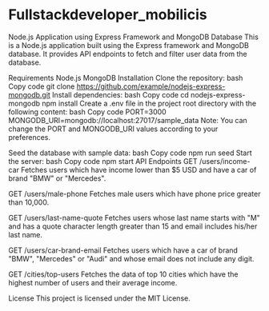 # Fullstackdeveloper_mobilicis
Node.js Application using Express Framework and MongoDB Database
This is a Node.js application built using the Express framework and MongoDB database. It provides API endpoints to fetch and filter user data from the database.

Requirements
Node.js
MongoDB
Installation
Clone the repository:
bash
Copy code
git clone https://github.com/example/nodejs-express-mongodb.git
Install dependencies:
bash
Copy code
cd nodejs-express-mongodb
npm install
Create a .env file in the project root directory with the following content:
bash
Copy code
PORT=3000
MONGODB_URI=mongodb://localhost:27017/sample_data
Note: You can change the PORT and MONGODB_URI values according to your preferences.

Seed the database with sample data:
bash
Copy code
npm run seed
Start the server:
bash
Copy code
npm start
API Endpoints
GET /users/income-car
Fetches users which have income lower than $5 USD and have a car of brand "BMW" or "Mercedes".

GET /users/male-phone
Fetches male users which have phone price greater than 10,000.

GET /users/last-name-quote
Fetches users whose last name starts with "M" and has a quote character length greater than 15 and email includes his/her last name.

GET /users/car-brand-email
Fetches users which have a car of brand "BMW", "Mercedes" or "Audi" and whose email does not include any digit.

GET /cities/top-users
Fetches the data of top 10 cities which have the highest number of users and their average income.

License
This project is licensed under the MIT License.
